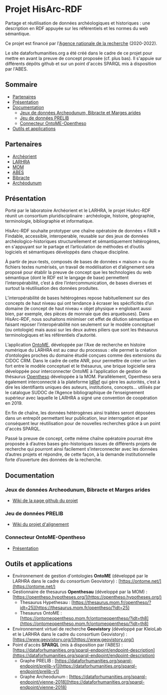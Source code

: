 # Projet HisArc-RDF

Partage et réutilisation de données archéologiques et historiques : une description en RDF appuyée sur les référentiels et les normes du web sémantique.

Ce projet est financé par l'[Agence nationale de la recherche](https://anr.fr/fr/lanr/engagements/la-science-ouverte/les-projets-laureats-de-lappel-flash-science-ouverte/projet-hisarc-rdf/) (2020-2022).

Le site dataforhumanities.org a été créé dans le cadre de ce projet pour mettre en avant la preuve de concept proposée (cf. plus bas). Il s'appuie sur différents dépôts github et sur un point d'accès SPARQL mis à disposition par l'ABES.

## Sommaire
- [Partenaires](#partenaires)
- [Présentation](#presentation)
- [Documentation](#documentation)
  - [Jeux de données Archeodunum, Bibracte et Marges arides](#doc1)
  - [Jeu de données PRELIB](#doc2)
  - [Connecteur OntoME-Opentheso](#doc3)
- [Outils et applications](#outils)

## Partenaires <a name="partenaires"></a>

- [Archéorient](https://www.archeorient.mom.fr/)
- [LARHRA](https://larhra.ish-lyon.cnrs.fr/)
- [MOM](https://www.mom.fr/)
- [ABES](https://www.abes.fr/)
- [Bibracte](https://www.bibracte.fr)
- [Archéodunum](https://www.archeodunum.com)

## Présentation <a name="presentation"></a>

Porté par le laboratoire Archéorient et le LARHRA, le projet HisArc-RDF réunit un consortium pluridisciplinaire : archéologie, histoire, géographie, terminologie, bibliographie et informatique.

HisArc-RDF souhaite prototyper une chaîne opératoire de données « FAIR » Findable, accessible, interoperable, reusable sur des jeux de données archéologico-historiques structurellement et sémantiquement hétérogènes, en s'appuyant sur le partage et l’articulation de méthodes et d’outils logiciels et sémantiques développés dans chaque discipline. 

À partir de jeux-tests, composés de bases de données « maison » ou de fichiers textes numérisés, un travail de modélisation et d’alignement sera proposé pour établir la preuve de concept que les technologies du web sémantique (dont le RDF est le langage de base) permettent l’interopérabilité, c’est à dire l’intercommunication, de bases diverses et surtout la réutilisation des données produites.

L’interopérabilité de bases hétérogènes repose habituellement sur des concepts de haut niveau qui ont tendance à écraser les spécificités d’un domaine (le concept de haut niveau « objet physique » englobant aussi bien, par exemple, des pièces de monnaie que des arquebuses). Dans HisArc-RDF, nous souhaitons minimiser cet effet de dilution sémantique en faisant reposer l’interopérabilité non seulement sur le modèle conceptuel (ou ontologie) mais aussi sur les deux autres piliers que sont les thésaurus terminologiques et les référentiels d’autorité.

L’application [OntoME](https://ontome.net), développée par l'Axe de recherche en histoire numérique du LARHRA est au cœur du processus : elle permet la création d’ontologies proches du domaine étudié conçues comme des extensions du CIDOC CRM. Dans le cadre de cette ANR, pour permettre de créer un lien fort entre le modèle conceptuel et le thésaurus, une brique logicielle sera développée pour interconnecter OntoME à l’application de gestion de thésaurus [Opentheso](https://opentheso.hypotheses.org/) développée à la MOM. Parallèlement, Opentheso sera également interconnecté à la plateforme [IdRef](https://idref.fr) qui gère les autorités, c’est à dire les identifiants uniques des auteurs, institutions, concepts... utilisés par le catalogue SUDOC de l’Agence bibliographique de l’enseignement supérieur avec laquelle le LARHRA a signé une convention de coopération en 2019.

En fin de chaîne, les données hétérogènes ainsi traitées seront déposées dans un entrepôt permettant leur publication, leur interrogation et par conséquent leur réutilisation pour de nouvelles recherches grâce à un point d'accès SPARQL. 

Passé la preuve de concept, cette même chaîne opératoire pourrait être proposée à d’autres bases géo-historiques issues de différents projets de recherche qui pourront ainsi facilement s’interconnecter avec les données d’autres projets et répondre, de cette façon, à la demande institutionnelle forte d’ouverture des données de la recherche.

## Documentation <a name="documentation"></a>

### Jeux de données Archeodunum, Bibracte et Marges arides <a name="doc1"></a>
- [Wiki de la page github du projet](https://github.com/Semantic-Data-for-Humanities/HisArc-RDF/wiki)

### Jeu de données PRELIB <a name="doc2"></a>
- [Wiki du projet d'alignement](https://github.com/Semantic-Data-for-Humanities/prelib-to-rdf/wiki)

### Connecteur OntoME-Opentheso <a name="doc3"></a>
- [Présentation](https://github.com/Semantic-Data-for-Humanities/HisArc-RDF/blob/main/OntoME_Opentheso_Connection_202301.pdf)

## Outils et applications <a name="outils"></a>

- Environnement de gestion d'ontologies **OntoME** (développé par le LARHRA dans le cadre du consortium Geovistory) : [https://ontome.net/](https://ontome.net/)
- Gestionnaire de thesaurus **Openthesau** (développé par la MOM) : [https://opentheso.hypotheses.org/](https://opentheso.hypotheses.org/)
  - Thesaurus Hypethesau : [https://thesaurus.mom.fr/opentheso/?idt=25](https://thesaurus.mom.fr/opentheso/?idt=25)
  - Thesaurus OntoME : [https://ontomeopentheso.mom.fr/ontomeopentheso/?idt=th8](https://ontomeopentheso.mom.fr/ontomeopentheso/?idt=th8)
- Environnement virtuel de recherche **Geovistory** (développé par KleioLab et le LARHRA dans le cadre du consortium Geovistory) : [https://www.geovistory.org/](https://www.geovistory.org/)
- Point d'accès **SPARQL** (mis à disposition par l'ABES) : [https://dataforhumanities.org/sparql-endpoint/endpoint-description](https://dataforhumanities.org/sparql-endpoint/endpoint-description)
  - Graphe PRELIB : [https://dataforhumanities.org/sparql-endpoint/prelib-v1](https://dataforhumanities.org/sparql-endpoint/prelib-v1)
  - Graphe Archeodunum : [https://dataforhumanities.org/sparql-endpoint/vienne-2018](https://dataforhumanities.org/sparql-endpoint/vienne-2018)
